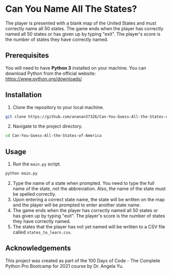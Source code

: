 # Can You Name All The States?
The player is presented with a blank map of the United States and must correctly name all 50 states. The game ends when the player has correctly named all 50 states or has given up by typing "exit". The player's score is the number of states they have correctly named.

## Prerequisites
You will need to have **Python 3** installed on your machine. You can download Python from the official website: https://www.python.org/downloads/

## Installation
1. Clone the repository to your local machine.
```bash
git clone https://github.com/ananan37326/Can-You-Guess-All-the-States-of-America.git
```
2. Navigate to the project directory.
```bash
cd Can-You-Guess-All-the-States-of-America
```

## Usage
1. Run the `main.py` script.
```python
python main.py
```
2. Type the name of a state when prompted. You need to type the full name of the state, not the abbreviation. Also, the name of the state must be spelled correctly.
3. Upon entering a correct state name, the state will be written on the map and the player will be prompted to enter another state name.
4. The game ends when the player has correctly named all 50 states or has given up by typing "exit". The player's score is the number of states they have correctly named.
5. The states that the player has not yet named will be written to a CSV file called `states_to_learn.csv`.

## Acknowledgements
This project was created as part of the 100 Days of Code - The Complete Python Pro Bootcamp for 2021 course by Dr. Angela Yu.



